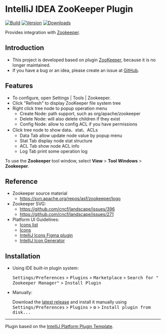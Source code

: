 # IntelliJ IDEA ZooKeeper Plugin

[![Build](https://github.com/fobgochod/zookeeper-manager/workflows/Build/badge.svg)](https://github.com/fobgochod/zookeeper-manager/actions?query=workflow%3ABuild)
[![Version](https://img.shields.io/jetbrains/plugin/v/20317.svg)](https://plugins.jetbrains.com/plugin/20317)
[![Downloads](https://img.shields.io/jetbrains/plugin/d/20317.svg)](https://plugins.jetbrains.com/plugin/20317)


<!-- Plugin description -->

Provides integration with [Zookeeper](https://zookeeper.apache.org).

## Introduction

- This project is developed based on plugin [ZooKeeper](https://github.com/linux-china/zookeeper-intellij), because it
  is no longer maintained.
- If you have a bug or an idea, please create an issue
  at [GitHub](https://github.com/fobgochod/zookeeper-manager/issues).

## Features

* To configure, open Settings | Tools | Zookeeper.
* Click "Refresh" to display ZooKeeper file system tree
* Right click tree node to popup operation menu
    * Create Node: path support, such as org/apache/zookeeper
    * Delete Node: will also delete children if they exist
    * Config Node: allow to config ACL if you have permissions
* Click tree node to show data、stat、ACLs
    * Data Tab allow update node value by popup menu
    * Stat Tab display node stat structure
    * ACL Tab show node ACL info
    * Log Tab print some operation log

To use the **Zookeeper** tool window, select **View** > **Tool Windows** > **Zookeeper**.

<!-- Plugin description end -->

## Reference

- Zookeeper source material
    - https://svn.apache.org/repos/asf/zookeeper/logo
- Zookeeper SVG:
    - https://github.com/cncf/landscape/issues/396
    - https://github.com/cncf/landscape/issues/271
- Platform UI Guidelines:
    - [Icons list](https://jetbrains.design/intellij/resources/icons_list)
    - [Icons](https://jetbrains.design/intellij/principles/icons)
    - [IntelliJ Icons Figma plugin](https://www.figma.com)
    - [IntelliJ Icon Generator](https://bjansen.github.io/intellij-icon-generator)

## Installation

- Using IDE built-in plugin system:

  <kbd>Settings/Preferences</kbd> > <kbd>Plugins</kbd> > <kbd>Marketplace</kbd> > <kbd>Search for "
  Zookeeper Manager"</kbd> >
  <kbd>Install Plugin</kbd>

- Manually:

  Download the [latest release](https://github.com/fobgochod/zookeeper-manager/releases/latest) and install it manually
  using
  <kbd>Settings/Preferences</kbd> > <kbd>Plugins</kbd> > <kbd>⚙️</kbd> > <kbd>Install plugin from disk...</kbd>

---
Plugin based on the [IntelliJ Platform Plugin Template][template].

[template]: https://github.com/JetBrains/intellij-platform-plugin-template

